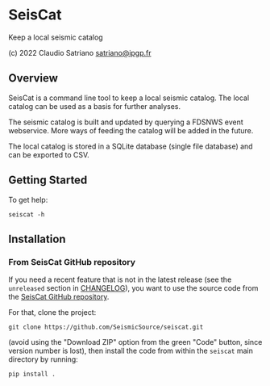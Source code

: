 # SeisCat

Keep a local seismic catalog

(c) 2022 Claudio Satriano <satriano@ipgp.fr>

## Overview

SeisCat is a command line tool to keep a local seismic catalog.
The local catalog can be used as a basis for further analyses.

The seismic catalog is built and updated by querying a FDSNWS event webservice.
More ways of feeding the catalog will be added in the future.

The local catalog is stored in a SQLite database (single file database) and
can be exported to CSV.

## Getting Started

To get help:

    seiscat -h

## Installation

### From SeisCat GitHub repository

If you need a recent feature that is not in the latest release (see the
`unreleased` section in [CHANGELOG](CHANGELOG.md)), you want to use the source
code from the
[SeisCat GitHub repository](https://github.com/SeismicSource/SeisCat).

For that, clone the project:

    git clone https://github.com/SeismicSource/seiscat.git

(avoid using the "Download ZIP" option from the green "Code" button, since
version number is lost), then install the code from within the `seiscat`
main directory by running:

    pip install .